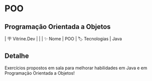 # POO

## Programação Orientada a Objetos

| :placard: Vitrine.Dev |     |
| :sparkles: Nome        | POO
| :label: Tecnologias | Java

## Detalhe

Exercícios propostos em sala para melhorar habilidades em Java e em Programação Orientada a Objetos!
